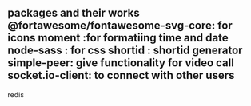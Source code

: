 packages and their works
 @fortawesome/fontawesome-svg-core: for icons
 moment :for formatiing time and date
 node-sass  : for css
 shortid    : shortid generator
 simple-peer: give functionality for video call
 socket.io-client: to connect with other users
 --------------
 redis
